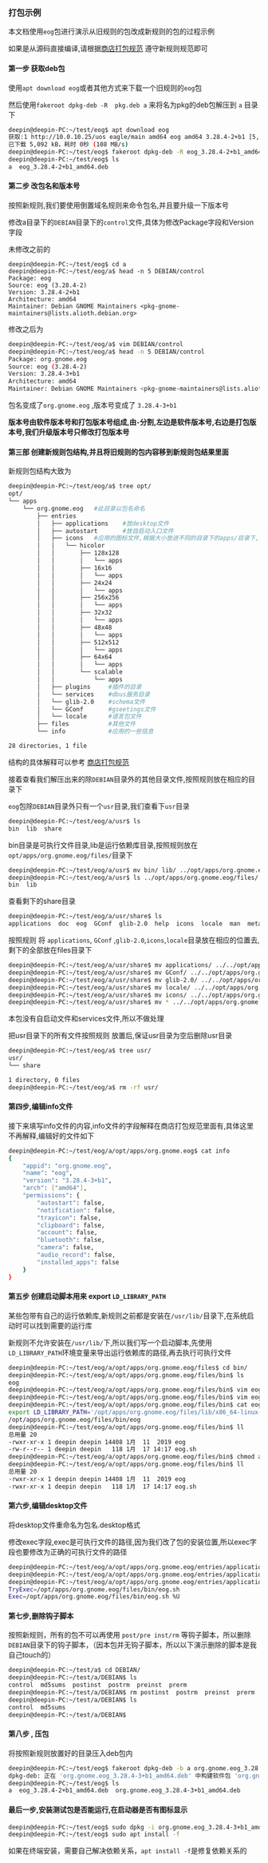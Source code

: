 ### 打包示例

本文档使用`eog`包进行演示从旧规则的包改成新规则的包的过程示例

如果是从源码直接编译,请根据[商店打包规范](https://shimo.im/docs/dhQd9R3PYprtPVDj/read) 遵守新规则规范即可



#### 第一步 获取deb包

使用`apt download eog`或者其他方式来下载一个旧规则的`eog`包

然后使用`fakeroot dpkg-deb -R  pkg.deb a` 来将名为pkg的deb包解压到 `a` 目录下



```bash
deepin@deepin-PC:~/test/eog$ apt download eog
获取:1 http://10.0.10.25/uos eagle/main amd64 eog amd64 3.28.4-2+b1 [5,092 kB]
已下载 5,092 kB，耗时 0秒 (108 MB/s)
deepin@deepin-PC:~/test/eog$ fakeroot dpkg-deb -R eog_3.28.4-2+b1_amd64.deb a
deepin@deepin-PC:~/test/eog$ ls
a  eog_3.28.4-2+b1_amd64.deb

```



#### 第二步 改包名和版本号

按照新规则,我们要使用倒置域名规则来命令包名,并且要升级一下版本号

修改a目录下的`DEBIAN`目录下的`control`文件,具体为修改Package字段和Version字段

未修改之前的

```
deepin@deepin-PC:~/test/eog$ cd a
deepin@deepin-PC:~/test/eog/a$ head -n 5 DEBIAN/control 
Package: eog
Source: eog (3.28.4-2)
Version: 3.28.4-2+b1
Architecture: amd64
Maintainer: Debian GNOME Maintainers <pkg-gnome-maintainers@lists.alioth.debian.org>
```

修改之后为

```bash
deepin@deepin-PC:~/test/eog/a$ vim DEBIAN/control 
deepin@deepin-PC:~/test/eog/a$ head -n 5 DEBIAN/control 
Package: org.gnome.eog
Source: eog (3.28.4-2)
Version: 3.28.4-3+b1
Architecture: amd64
Maintainer: Debian GNOME Maintainers <pkg-gnome-maintainers@lists.alioth.debian.org>

```

包名变成了`org.gnome.eog` ,版本号变成了 `3.28.4-3+b1`

**版本号由软件版本号和打包版本号组成,由`-`分割,左边是软件版本号,右边是打包版本号,我们升级版本号只修改打包版本号**

#### 第三部 创建新规则包结构,并且将旧规则的包内容移到新规则包结果里面

新规则包结构大致为

```bash
deepin@deepin-PC:~/test/eog/a$ tree opt/
opt/
└── apps
    └── org.gnome.eog	#此目录以包名命名
        ├── entries
        │   ├── applications	#放desktop文件
        │   ├── autostart		#放自启动入口文件
        │   ├── icons	#应用的图标文件,根据大小放进不同的目录下的apps/目录下,svg格式的放在scalable/apps/目录下
        │   │   └── hicolor
        │   │       ├── 128x128
        │   │       │   └── apps
        │   │       ├── 16x16
        │   │       │   └── apps
        │   │       ├── 24x24
        │   │       │   └── apps
        │   │       ├── 256x256
        │   │       │   └── apps
        │   │       ├── 32x32
        │   │       │   └── apps
        │   │       ├── 48x48
        │   │       │   └── apps
        │   │       ├── 512x512
        │   │       │   └── apps
        │   │       ├── 64x64
        │   │       │   └── apps
        │   │       └── scalable
        │   │           └── apps
        │   ├── plugins		#插件的目录
        │   └── services	#dbus服务目录
        │   └── glib-2.0	#schema文件
        │   └── GConf		#gseetings文件
        │   └── locale		#语言包文件
        ├── files			#其他文件
        └── info			#应用的一些信息

28 directories, 1 file

```



结构的具体解释可以参考  [商店打包规范](https://shimo.im/docs/dhQd9R3PYprtPVDj/read)

接着查看我们解压出来的除`DEBIAN`目录外的其他目录文件,按照规则放在相应的目录下

`eog`包除`DEBIAN`目录外只有一个`usr`目录,我们查看下`usr`目录

```bash
deepin@deepin-PC:~/test/eog/a/usr$ ls
bin  lib  share
```

bin目录是可执行文件目录,lib是运行依赖库目录,按照规则放在`opt/apps/org.gnome.eog/files/`目录下

```bash
deepin@deepin-PC:~/test/eog/a/usr$ mv bin/ lib/ ../opt/apps/org.gnome.eog/files/
deepin@deepin-PC:~/test/eog/a/usr$ ls ../opt/apps/org.gnome.eog/files/
bin  lib

```

查看剩下的share目录

```bash
deepin@deepin-PC:~/test/eog/a/usr/share$ ls
applications  doc  eog  GConf  glib-2.0  help  icons  locale  man  metainfo
```

按照规则 将 `applications`, `GConf` ,`glib-2.0`,`icons`,`locale`目录放在相应的位置去,剩下的全部放在files目录下

```bash
deepin@deepin-PC:~/test/eog/a/usr/share$ mv applications/ ../../opt/apps/org.gnome.eog/entries/
deepin@deepin-PC:~/test/eog/a/usr/share$ mv GConf/ ../../opt/apps/org.gnome.eog/entries/
deepin@deepin-PC:~/test/eog/a/usr/share$ mv glib-2.0/ ../../opt/apps/org.gnome.eog/entries/
deepin@deepin-PC:~/test/eog/a/usr/share$ mv locale/ ../../opt/apps/org.gnome.eog/entries/
deepin@deepin-PC:~/test/eog/a/usr/share$ mv icons/ ../../opt/apps/org.gnome.eog/entries/
deepin@deepin-PC:~/test/eog/a/usr/share$ mv * ../../opt/apps/org.gnome.eog/files/

```

本包没有自启动文件和services文件,所以不做处理

把usr目录下的所有文件按照规则 放置后,保证usr目录为空后删除usr目录

```bash
deepin@deepin-PC:~/test/eog/a$ tree usr/
usr/
└── share

1 directory, 0 files
deepin@deepin-PC:~/test/eog/a$ rm -rf usr/
```

#### 第四步,编辑info文件

接下来填写info文件的内容,info文件的字段解释在商店打包规范里面有,具体这里不再解释,编辑好的文件如下

```bash
deepin@deepin-PC:~/test/eog/a/opt/apps/org.gnome.eog$ cat info 
{
    "appid": "org.gnome.eog",
    "name": "eog",
    "version": "3.28.4-3+b1",
    "arch": ["amd64"],
    "permissions": {
        "autostart": false,
        "notification": false,
        "trayicon": false,
        "clipboard": false,
        "account": false,
        "bluetooth": false,
        "camera": false,
        "audio_record": false,
        "installed_apps": false
    }
}

```

#### 第五步 创建启动脚本用来 export `LD_LIBRARY_PATH`

某些包带有自己的运行依赖库,新规则之前都是安装在`/usr/lib/`目录下,在系统启动时可以找到需要的运行库

新规则不允许安装在`/usr/lib/`下,所以我们写一个启动脚本,先使用`LD_LIBRARY_PATH`环境变量来导出运行依赖库的路径,再去执行可执行文件

```bash
deepin@deepin-PC:~/test/eog/a/opt/apps/org.gnome.eog/files$ cd bin/
deepin@deepin-PC:~/test/eog/a/opt/apps/org.gnome.eog/files/bin$ ls
eog
deepin@deepin-PC:~/test/eog/a/opt/apps/org.gnome.eog/files/bin$ vim eog.sh
deepin@deepin-PC:~/test/eog/a/opt/apps/org.gnome.eog/files/bin$ vim eog.sh
deepin@deepin-PC:~/test/eog/a/opt/apps/org.gnome.eog/files/bin$ cat eog.sh 
export LD_LIBRARY_PATH='/opt/apps/org.gnome.eog/files/lib/x86_64-linux-gnu/eog'
/opt/apps/org.gnome.eog/files/bin/eog
deepin@deepin-PC:~/test/eog/a/opt/apps/org.gnome.eog/files/bin$ ll
总用量 20
-rwxr-xr-x 1 deepin deepin 14408 1月  11  2019 eog
-rw-r--r-- 1 deepin deepin   118 1月  17 14:17 eog.sh
deepin@deepin-PC:~/test/eog/a/opt/apps/org.gnome.eog/files/bin$ chmod a+x eog.sh
deepin@deepin-PC:~/test/eog/a/opt/apps/org.gnome.eog/files/bin$ ll
总用量 20
-rwxr-xr-x 1 deepin deepin 14408 1月  11  2019 eog
-rwxr-xr-x 1 deepin deepin   118 1月  17 14:17 eog.sh

```



#### 第六步,编辑desktop文件

将desktop文件重命名为包名.desktop格式

修改exec字段,exec是可执行文件的路径,因为我们改了包的安装位置,所以exec字段也要修改为正确的可执行文件的路径

```bash
deepin@deepin-PC:~/test/eog/a/opt/apps/org.gnome.eog/entries/applications$ mv eog.desktop org.gnome.eog.desktop 
deepin@deepin-PC:~/test/eog/a/opt/apps/org.gnome.eog/entries/applications$ vim org.gnome.eog.desktop 
deepin@deepin-PC:~/test/eog/a/opt/apps/org.gnome.eog/entries/applications$ cat org.gnome.eog.desktop |grep Exec
TryExec=/opt/apps/org.gnome.eog/files/bin/eog.sh
Exec=/opt/apps/org.gnome.eog/files/bin/eog.sh %U

```

#### 第七步,删除钩子脚本

按照新规则，所有的包不可以再使用 `post/pre inst/rm`  等钩子脚本，所以删除`DEBIAN`目录下的钩子脚本，（因本包并无钩子脚本，所以以下演示删除的脚本是我自己touch的）

```bash
deepin@deepin-PC:~/test/a$ cd DEBIAN/
deepin@deepin-PC:~/test/a/DEBIAN$ ls
control  md5sums  postinst  postrm  preinst  prerm
deepin@deepin-PC:~/test/a/DEBIAN$ rm postinst  postrm  preinst  prerm 
deepin@deepin-PC:~/test/a/DEBIAN$ ls
control  md5sums
deepin@deepin-PC:~/test/a/DEBIAN$ 
```



#### 第八步 , 压包

将按照新规则放置好的目录压入deb包内

```bash
deepin@deepin-PC:~/test/eog$ fakeroot dpkg-deb -b a org.gnome.eog_3.28.4-3+b1_amd64.deb
dpkg-deb: 正在 'org.gnome.eog_3.28.4-3+b1_amd64.deb' 中构建软件包 'org.gnome.eog'。
deepin@deepin-PC:~/test/eog$ ls
a  eog_3.28.4-2+b1_amd64.deb  org.gnome.eog_3.28.4-3+b1_amd64.deb

```

#### 最后一步,安装测试包是否能运行,在启动器是否有图标显示

```bash
deepin@deepin-PC:~/test/eog$ sudo dpkg -i org.gnome.eog_3.28.4-3+b1_amd64.deb
deepin@deepin-PC:~/test/eog$ sudo apt install -f
```

如果在终端安装，需要自己解决依赖关系，`apt install -f`是修复依赖关系的

